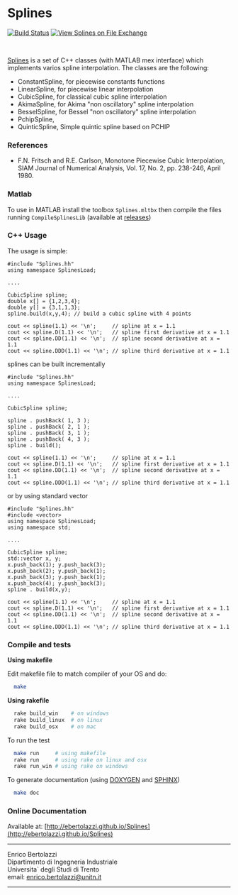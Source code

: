 Splines
=======

[![Build Status](https://travis-ci.org/ebertolazzi/Splines.svg?branch=master)](https://travis-ci.org/ebertolazzi/Splines)
[![View Splines on File Exchange](https://www.mathworks.com/matlabcentral/images/matlab-file-exchange.svg)](https://www.mathworks.com/matlabcentral/fileexchange/54481-splines)

<br>

[Splines](https://github.com/ebertolazzi/Splines) 
is a set of C++ classes (with MATLAB mex interface) which 
implements varios spline interpolation.
The classes are the following:
 
  - ConstantSpline, for piecewise constants functions
  - LinearSpline, for piecewise linear interpolation
  - CubicSpline, for classical cubic spline interpolation
  - AkimaSpline, for Akima "non oscillatory" spline interpolation 
  - BesselSpline, for Bessel "non oscillatory" spline interpolation 
  - PchipSpline, 
  - QuinticSpline, Simple quintic spline based on PCHIP

### References

- F.N. Fritsch and R.E. Carlson,
  Monotone Piecewise Cubic Interpolation,<br>
  SIAM Journal of Numerical Analysis, Vol. 17, No. 2, pp. 238-246,
  April 1980.
  
### Matlab

To use in MATLAB install the toolbox `Splines.mltbx` then compile the files running `CompileSplinesLib` (available at [releases](https://github.com/ebertolazzi/Splines/releases))

 
### C++ Usage

The usage is simple:

~~~~~~~~~~~~~
#include "Splines.hh"
using namespace SplinesLoad;

....

CubicSpline spline;
double x[] = {1,2,3,4};
double y[] = {3,1,1,3};
spline.build(x,y,4); // build a cubic spline with 4 points
  
cout << spline(1.1) << '\n';     // spline at x = 1.1
cout << spline.D(1.1) << '\n';   // spline first derivative at x = 1.1
cout << spline.DD(1.1) << '\n';  // spline second derivative at x = 1.1
cout << spline.DDD(1.1) << '\n'; // spline third derivative at x = 1.1
~~~~~~~~~~~~~

splines can be built incrementally 

~~~~~~~~~~~~~
#include "Splines.hh"
using namespace SplinesLoad;

....

CubicSpline spline;
  
spline . pushBack( 1, 3 );
spline . pushBack( 2, 1 );
spline . pushBack( 3, 1 );
spline . pushBack( 4, 3 );
spline . build();
  
cout << spline(1.1) << '\n';     // spline at x = 1.1
cout << spline.D(1.1) << '\n';   // spline first derivative at x = 1.1
cout << spline.DD(1.1) << '\n';  // spline second derivative at x = 1.1
cout << spline.DDD(1.1) << '\n'; // spline third derivative at x = 1.1
~~~~~~~~~~~~~

or by using standard vector 

~~~~~~~~~~~~~
#include "Splines.hh"
#include <vector>
using namespace SplinesLoad;
using namespace std;

....

CubicSpline spline;
std::vector x, y;
x.push_back(1); y.push_back(3);
x.push_back(2); y.push_back(1);
x.push_back(3); y.push_back(1);
x.push_back(4); y.push_back(3);
spline . build(x,y);
  
cout << spline(1.1) << '\n';     // spline at x = 1.1
cout << spline.D(1.1) << '\n';   // spline first derivative at x = 1.1
cout << spline.DD(1.1) << '\n';  // spline second derivative at x = 1.1
cout << spline.DDD(1.1) << '\n'; // spline third derivative at x = 1.1
~~~~~~~~~~~~~

### Compile and tests

**Using makefile**

Edit makefile file to match compiler of your OS and do:

```sh
  make
```

**Using rakefile**

```sh
  rake build_win    # on windows
  rake build_linux  # on linux
  rake build_osx    # on mac
```

To run the test

```sh
  make run     # using makefile
  rake run     # using rake on linux and osx
  rake run_win # using rake on windows
```

To generate documentation (using [DOXYGEN](https://www.doxygen.nl/index.html) and [SPHINX](https://www.sphinx-doc.org/en/master/))

```sh
  make doc
```

### Online Documentation

Available at: [http://ebertolazzi.github.io/Splines](http://ebertolazzi.github.io/Splines)

* * *

Enrico Bertolazzi<br>
Dipartimento di Ingegneria Industriale<br>
Universita` degli Studi di Trento<br>
email: enrico.bertolazzi@unitn.it

* * *
